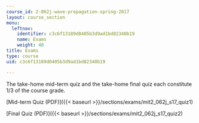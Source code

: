```yaml
---
course_id: 2-062j-wave-propagation-spring-2017
layout: course_section
menu:
  leftnav:
    identifier: c3c6f13189d0405b3d9ad1bd82340b19
    name: Exams
    weight: 40
title: Exams
type: course
uid: c3c6f13189d0405b3d9ad1bd82340b19

---
```


The take-home mid-term quiz and the take-home final quiz each constitute 1/3 of the course grade.

[Mid-term Quiz (PDF)]({{< baseurl >}}/sections/exams/mit2_062j_s17_quiz1)

[Final Quiz (PDF)]({{< baseurl >}}/sections/exams/mit2_062j_s17_quiz2)